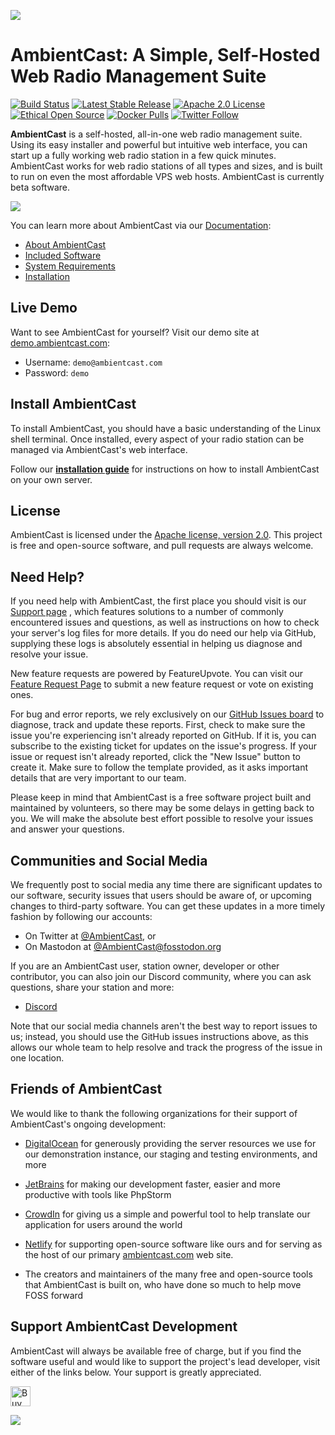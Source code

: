 ![](https://github.com/AmbientCast/AmbientCast/raw/main/resources/ambientcast.png)

# AmbientCast: A Simple, Self-Hosted Web Radio Management Suite

[![Build Status](https://github.com/ambientcast/ambientcast/workflows/Build,%20Test%20and%20Publish/badge.svg)](https://github.com/AmbientCast/AmbientCast/actions)
[![Latest Stable Release](https://img.shields.io/packagist/v/ambientcast/ambientcast.svg?label=latest+stable+version)]()
[![Apache 2.0 License](https://img.shields.io/github/license/ambientcast/ambientcast.svg)]()
[![Ethical Open Source](https://img.shields.io/badge/open-ethical-%234baaaa)](https://ethicalsource.dev/definition/)
[![Docker Pulls](https://img.shields.io/docker/pulls/ambientcast/ambientcast_radio.svg)](https://hub.docker.com/r/ambientcast/ambientcast/)
[![Twitter Follow](https://img.shields.io/twitter/follow/ambientcast.svg?style=social&label=Follow)](https://twitter.com/ambientcast)

**AmbientCast** is a self-hosted, all-in-one web radio management suite. Using its easy installer and powerful but
intuitive web interface, you can start up a fully working web radio station in a few quick minutes. AmbientCast works for
web radio stations of all types and sizes, and is built to run on even the most affordable VPS web hosts. AmbientCast is
currently beta software.

![](https://www.ambientcast.com/img/ScreenshotTour.gif)

You can learn more about AmbientCast via our [Documentation](https://docs.ambientcast.com/):

- [About AmbientCast](https://docs.ambientcast.com/en/home#core-features)
- [Included Software](https://docs.ambientcast.com/en/home#whats-included)
- [System Requirements](https://docs.ambientcast.com/en/getting-started/requirements)
- [Installation](https://docs.ambientcast.com/en/getting-started/installation)

## Live Demo

Want to see AmbientCast for yourself? Visit our demo site at [demo.ambientcast.com](https://demo.ambientcast.com/):

* Username: `demo@ambientcast.com`
* Password: `demo`

## Install AmbientCast

To install AmbientCast, you should have a basic understanding of the Linux shell terminal. Once installed, every aspect of
your radio station can be managed via AmbientCast's web interface.

Follow our **[installation guide](https://docs.ambientcast.com/en/getting-started/installation)** for instructions on how
to install AmbientCast on your own server.

## License

AmbientCast is licensed under
the [Apache license, version 2.0](https://github.com/AmbientCast/AmbientCast/blob/main/LICENSE.txt). This project is free
and open-source software, and pull requests are always welcome.

## Need Help?

If you need help with AmbientCast, the first place you should visit is
our [Support page](https://docs.ambientcast.com/en/user-guide/troubleshooting)
, which features solutions to a number of commonly encountered issues and questions, as well as instructions on how to
check your server's log files for more details. If you do need our help via GitHub, supplying these logs is absolutely
essential in helping us diagnose and resolve your issue.

New feature requests are powered by FeatureUpvote. You can visit
our [Feature Request Page](https://features.ambientcast.com/) to submit a new feature request or vote on existing ones.

For bug and error reports, we rely exclusively on
our [GitHub Issues board](https://github.com/AmbientCast/AmbientCast/issues?q=is%3Aissue+is%3Aopen+sort%3Aupdated-desc) to
diagnose, track and update these reports. First, check to make sure the issue you're experiencing isn't already reported
on GitHub. If it is, you can subscribe to the existing ticket for updates on the issue's progress. If your issue or
request isn't already reported, click the "New Issue" button to create it. Make sure to follow the template provided, as
it asks important details that are very important to our team.

Please keep in mind that AmbientCast is a free software project built and maintained by volunteers, so there may be some
delays in getting back to you. We will make the absolute best effort possible to resolve your issues and answer your
questions.

## Communities and Social Media

We frequently post to social media any time there are significant updates to our software, security issues that users
should be aware of, or upcoming changes to third-party software. You can get these updates in a more timely fashion by
following our accounts:

- On Twitter at [@AmbientCast](https://twitter.com/ambientcast), or
- On Mastodon at [@AmbientCast@fosstodon.org](https://fosstodon.org/@AmbientCast)

If you are an AmbientCast user, station owner, developer or other contributor, you can also join our Discord community,
where you can ask questions, share your station and more:

- [Discord](https://discord.gg/ambientcast)

Note that our social media channels aren't the best way to report issues to us; instead, you should use the GitHub
issues instructions above, as this allows our whole team to help resolve and track the progress of the issue in one
location.

## Friends of AmbientCast

We would like to thank the following organizations for their support of AmbientCast's ongoing development:

- [DigitalOcean](https://m.do.co/c/21612b90440f) for generously providing the server resources we use for our
  demonstration instance, our staging and testing environments, and more
- [JetBrains](https://www.jetbrains.com/) for making our development faster, easier and more productive with tools like
  PhpStorm
- [CrowdIn](https://crowdin.com/) for giving us a simple and powerful tool to help translate our application for users
  around the world
- [Netlify](https://www.netlify.com/) for supporting open-source software like ours and for serving as the host of our
  primary [ambientcast.com](https://www.ambientcast.com/) web site.

- The creators and maintainers of the many free and open-source tools that AmbientCast is built on, who have done so much
  to help move FOSS forward

## Support AmbientCast Development

AmbientCast will always be available free of charge, but if you find the software useful and would like to support the
project's lead developer, visit either of the links below. Your support is greatly appreciated.

<a href="https://ko-fi.com/silvereagle" target="_blank" title="Buy me a coffee!"><img height='32' style='border:0px;height:32px;' src='https://az743702.vo.msecnd.net/cdn/kofi1.png?v=b' border='0' alt='Buy Me a Coffee at ko-fi.com' /></a>

<a href="https://www.patreon.com/bePatron?u=232463" target="_blank" title="Become a Patron"><img src="https://c5.patreon.com/external/logo/become_a_patron_button.png"></a>
